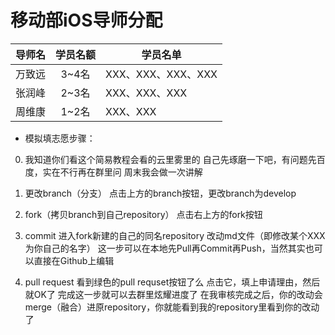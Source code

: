 # 移动部iOS导师分配

|导师名|学员名额|学员名单|
|:-----|:-----:|-----|
|万致远|3~4名|XXX、XXX、XXX、XXX|
|张润峰|2~3名|XXX、XXX、XXX|
|周维康|1~2名|XXX、XXX|

- 模拟填志愿步骤：
0. 我知道你们看这个简易教程会看的云里雾里的
自己先琢磨一下吧，有问题先百度，实在不行再在群里问
周末我会做一次讲解

1. 更改branch（分支）
点击上方的branch按钮，更改branch为develop

2. fork（拷贝branch到自己repository）
点击右上方的fork按钮

3. commit
进入fork新建的自己的同名repository
改动md文件（即修改某个XXX为你自己的名字）
这一步可以在本地先Pull再Commit再Push，当然其实也可以直接在Github上编辑

4. pull request
看到绿色的pull requset按钮了么
点击它，填上申请理由，然后就OK了
完成这一步就可以去群里炫耀进度了
在我审核完成之后，你的改动会merge（融合）进原repository，你就能看到我的repository里看到你的改动了
